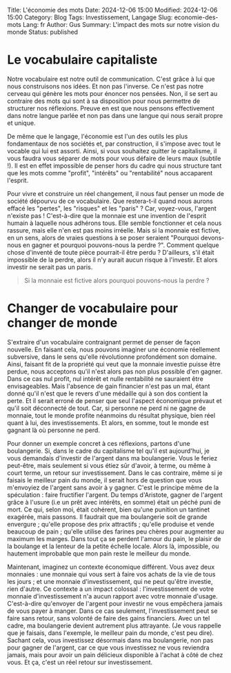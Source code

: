 Title: L'économie des mots
Date: 2024-12-06 15:00
Modified: 2024-12-06 15:00
Category: Blog
Tags: Investissement, Langage
Slug: economie-des-mots
Lang: fr
Author: Gus
Summary: L'impact des mots sur notre vision du monde
Status: published

# Le vocabulaire capitaliste

Notre vocabulaire est notre outil de communication.
C'est grâce à lui que nous construisons nos idées.
Et non pas l'inverse.
Ce n'est pas notre cerveau qui génère les mots pour énoncer nos pensées.
Non, il se sert au contraire des mots qui sont à sa disposition pour nous permettre de structurer nos réflexions.
Preuve en est que nous pensons effectivement dans notre langue parlée et non pas dans une langue qui nous serait propre et unique.

De même que le langage, l'économie est l'un des outils les plus fondamentaux de nos sociétés et, par construction, il s'impose avec tout le vocable qui lui est assorti.
Ainsi, si vous souhaitez quitter le capitalisme, il vous faudra vous séparer de mots pour vous défaire de leurs maux (subtile !).
Il est en effet impossible de penser hors du cadre qui nous structure tant que les mots comme "profit", "intérêts" ou "rentabilité" nous accaparent l'esprit.

Pour vivre et construire un réel changement, il nous faut penser un mode de société dépourvu de ce vocabulaire.
Que restera-t-il quand nous aurons effacé les "pertes", les "risques" et les "paris" ?
Car, voyez-vous, l'argent n'existe pas ! C'est-à-dire que la monnaie est une invention de l'esprit humain à laquelle nous adhérons tous.
Elle semble fonctionner et cela nous rassure, mais elle n'en est pas moins irréelle.
Mais si la monnaie est fictive, en un sens, alors de vraies questions à se poser seraient "Pourquoi devons-nous en gagner et pourquoi pouvons-nous la perdre ?".
Comment quelque chose d'inventé de toute pièce pourrait-il être perdu ? D'ailleurs, s'il était impossible de la perdre, alors il n'y aurait aucun risque à l'investir.
Et alors investir ne serait pas un paris.

> Si la monnaie est fictive alors pourquoi pouvons-nous la perdre ?

# Changer de vocabulaire pour changer de monde

S'extraire d'un vocabulaire contraignant permet de penser de façon nouvelle.
En faisant cela, nous pouvons imaginer une économie réellement subversive, dans le sens qu'elle révolutionne profondément son domaine.
Ainsi, faisant fit de la propriété qui veut que la monnaie investie puisse être perdue, nous acceptons qu'il n'est alors pas non plus possible d'en gagner.
Dans ce cas nul profit, nul intérêt et nulle rentabilité ne sauraient être envisageables.
Mais l'absence de gain financier n'est pas un mal, étant donné qu'il n'est que le revers d'une médaille qui à son dos contient la perte.
Et il serait erroné de penser que seul l'aspect économique prévaut et qu'il soit déconnecté de tout.
Car, si personne ne perd ni ne gagne de monnaie, tout le monde profite néanmoins du résultat physique, bien réel quant à lui, des investissements.
Et alors, en somme, tout le monde est gagnant là où personne ne perd.

Pour donner un exemple concret à ces réflexions, partons d'une boulangerie.
Si, dans le cadre du capitalisme tel qu'il est aujourd'hui, je vous demandais d'investir de l'argent dans ma boulangerie.
Vous le feriez peut-être, mais seulement si vous étiez sûr d'avoir, à terme, ou même à court terme, un retour sur investissement.
Dans le cas contraire, même si je faisais le meilleur pain du monde, il serait hors de question que vous m'envoyiez de l'argent sans avoir à y gagner.
C'est le principe même de la spéculation : faire fructifier l'argent.
Du temps d'Aristote, gagner de l'argent grâce à l'usure (i.e un prêt avec intérêts, en somme) était un péché puni de mort.
Ce qui, selon moi, était cohérent, bien qu'une punition un tantinet exagérée, mais passons.
Il faudrait que ma boulangerie soit de grande envergure ; qu'elle propose des prix attractifs ; qu'elle produise et vende beaucoup de pain ; qu'elle utilise des farines peu chères pour augmenter au maximum les marges.
Dans tout ça se perdent l'amour du pain, le plaisir de la boulange et la lenteur de la petite échelle locale.
Alors là, impossible, ou hautement improbable que mon pain reste le meilleur du monde.

Maintenant, imaginez un contexte économique différent.
Vous avez deux monnaies : une monnaie qui vous sert à faire vos achats de la vie de tous les jours ; et une monnaie d'investissement, qui ne peut qu'être investie, rien d'autre.
Ce contexte a un impact colossal : l'investissement de votre monnaie d'investissement n'a aucun rapport avec votre monnaie d'usage.
C'est-à-dire qu'envoyer de l'argent pour investir ne vous empêchera jamais de vous payer à manger.
Dans ce cas seulement, l'investissement peut se faire sans retour, sans volonté de faire des gains financiers.
Avec un tel cadre, ma boulangerie devient autrement plus attrayante.
(Je vous rappelle que je faisais, dans l'exemple, le meilleur pain du monde, c'est peu dire).
Sachant cela, vous investissez désormais dans ma boulangerie, non pas pour gagner de l'argent, car ce que vous investissez ne vous reviendra jamais, mais pour avoir un pain délicieux disponible à l'achat à côté de chez vous.
Et ça, c'est un réel retour sur investissement.

